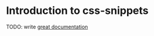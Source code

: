 # Introduction to css-snippets

TODO: write [great documentation](http://jacobian.org/writing/what-to-write/)
